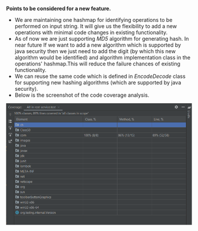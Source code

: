 **Points to be considered for a new feature.**</br>

- We are maintaining one hashmap for identifying operations to be performed on input string. It will give us 
  the flexibility to add a new operations with minimal code changes in existing functionality.
- As of now we are just supporting _MD5_ algorithm for generating hash. In near future If we want to add a new 
  algorithm which is supported by java security then we just need to add the digit (by which this new algorithm
  would be identified) and algorithm implementation class in the operations' hashmap.This will reduce the failure
  chances of existing functionality.
- We can reuse the same code which is defined in _EncodeDecode_ class for supporting new hashing algorithms 
  (which are supported by java security).
- Below is the screenshot of the code coverage analysis.

![img_1.png](img_1.png)
  
  
